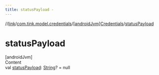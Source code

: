 ```yaml
---
title: statusPayload -
---
```

//[link](../../index.md)/[com.tink.model.credentials](../index.md)/[[androidJvm]Credentials](index.md)/[statusPayload](status-payload.md)



# statusPayload  
[androidJvm]  
Content  
val [statusPayload](status-payload.md): [String](https://kotlinlang.org/api/latest/jvm/stdlib/kotlin/-string/index.html)? = null  



